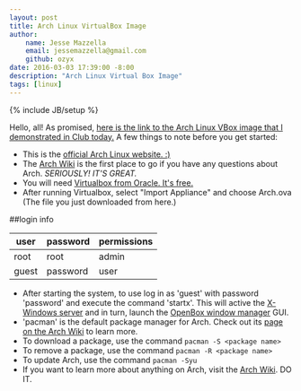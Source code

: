 ```yaml
---
layout: post
title: Arch Linux VirtualBox Image
author:
    name: Jesse Mazzella
    email: jessemazzella@gmail.com
    github: ozyx
date: 2016-03-03 17:39:00 -8:00
description: "Arch Linux Virtual Box Image"
tags: [linux]
---
```

{% include JB/setup %}

Hello, all! As promised, [here is the link to the Arch Linux VBox image that I demonstrated in Club today.](https://www.dropbox.com/s/9kesbn97w6ul43l/Arch.ova?dl=0) A few things to note before you get started:

- This is the [official Arch Linux website. :)](https://www.archlinux.org)
- The [Arch Wiki](https://wiki.archlinux.org) is the first place to go if you have any questions about Arch. *SERIOUSLY! IT'S GREAT.*
- You will need [Virtualbox from Oracle. It's free.](https://www.virtualbox.org/wiki/Downloads)
- After running Virtualbox, select "Import Appliance" and choose Arch.ova (The file you just downloaded from here.)

##login info

|user|password|permissions|
|----|--------|-----------|
|root|root|admin|
|guest|password|user|

- After starting the system, to use log in as 'guest' with password 'password' and execute the command 'startx'. This will active the [X-Windows server](https://wiki.archlinux.org/index.php/Xorg) and in turn, launch the [OpenBox window manager](https://wiki.archlinux.org/index.php/Openbox) GUI.
- 'pacman' is the default package manager for Arch. Check out its [page on the Arch Wiki](https://wiki.archlinux.org/index.php/Pacman) to learn more.
- To download a package, use the command ```pacman -S <package name>```
- To remove a package, use the command ```pacman -R <package name>```
- To update Arch, use the command ```pacman -Syu```
- If you want to learn more about anything on Arch, visit the [Arch Wiki](https://wiki.archlinux.org). DO IT.
